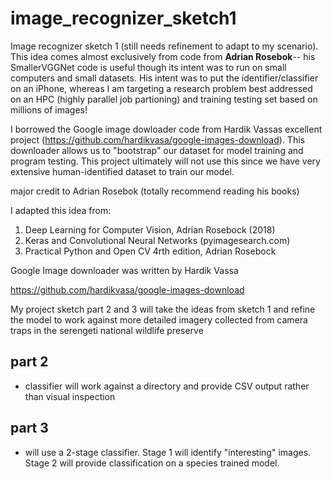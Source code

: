 # image_recognizer_sketch1

Image recognizer sketch 1 (still needs refinement to adapt to my scenario).  This idea comes almost exclusively from code from **Adrian Rosebok**-- his SmallerVGGNet code is useful though its intent was to run on small computers and small datasets. His intent was to put the identifier/classifier on an iPhone, whereas I am targeting a research problem best addressed on an HPC (highly parallel job partioning) and training testing set based on millions of images!

I borrowed the Google image dowloader code from Hardik Vassas excellent project (https://github.com/hardikvasa/google-images-download).  This downloader allows us to "bootstrap" our dataset for model training and program testing.  This project ultimately will not use this since we have very extensive human-identified dataset to train our model.

major credit to Adrian Rosebok (totally recommend reading his books)

I adapted this idea from:

  1. Deep Learning for Computer Vision, Adrian Rosebock (2018)
  2. Keras and Convolutional Neural Networks (pyimagesearch.com)
  3. Practical Python and Open CV 4rth edition, Adrian Rosebock

Google Image downloader was written by Hardik Vassa

https://github.com/hardikvasa/google-images-download


My project sketch part 2 and 3 will take the ideas from sketch 1 and refine the model to work against more detailed imagery collected from camera traps in the serengeti national wildlife preserve

 ## part 2
- classifier will work against a directory and provide CSV output rather than visual inspection

## part 3
- will use a 2-stage classifier.  Stage 1 will identify "interesting" images.  Stage 2 will provide classification on a species trained model.
